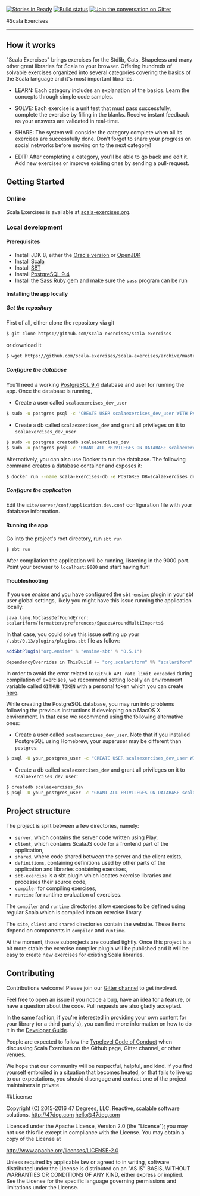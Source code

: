 [![Stories in Ready](https://badge.waffle.io/47deg/scala-exercises.png?label=ready&title=Ready)](https://waffle.io/47deg/scala-exercises)
[![Build status](https://img.shields.io/travis/scala-exercises/scala-exercises.svg)](https://travis-ci.org/scala-exercises/scala-exercises)
[![Join the conversation on Gitter](https://img.shields.io/gitter/room/47deg/scala-exercises.svg)](https://gitter.im/scala-exercises/scala-exercises)

#Scala Exercises

------------------------

## How it works

"Scala Exercises" brings exercises for the Stdlib, Cats, Shapeless and many other great libraries for Scala to your browser. Offering hundreds of solvable exercises organized into several categories covering the basics of the Scala language and it's most important libraries.

- LEARN: Each category includes an explanation of the basics. Learn the concepts through simple code samples.

- SOLVE: Each exercise is a unit test that must pass successfully, complete the exercise by filling in the blanks. Receive instant feedback as your answers are validated in real-time.

- SHARE: The system will consider the category complete when all its exercises are successfully done. Don't forget to share your progress on social networks before moving on to the next category!

- EDIT: After completing a category, you'll be able to go back and edit it. Add new exercises or improve existing ones by sending a pull-request.


## Getting Started

### Online

Scala Exercises is available at [scala-exercises.org](https://scala-exercises.org). 

### Local development

#### Prerequisites

- Install JDK 8, either the [Oracle version](http://www.oracle.com/technetwork/java/javase/downloads/jdk8-downloads-2133151.html) or [OpenJDK](http://openjdk.java.net/projects/jdk8/)
- Install [Scala](http://scala-lang.org/download/)
- Install [SBT](http://www.scala-sbt.org/download.html)
- Install [PostgreSQL 9.4](http://www.postgresql.org/download/)
- Install the [Sass Ruby gem](http://sass-lang.com/install) and make sure the `sass` program can be run

#### Installing the app locally

##### Get the repository
First of all, either clone the repository via git

```sh
$ git clone https://github.com/scala-exercises/scala-exercises
```

or download it

```sh
$ wget https://github.com/scala-exercises/scala-exercises/archive/master.zip
```
##### Configure the database

You'll need a working [PostgreSQL 9.4](http://www.postgresql.org/download/) database and user for running the app. Once the database is running,

- Create a user called `scalaexercises_dev_user`

```sh
$ sudo -u postgres psql -c "CREATE USER scalaexercises_dev_user WITH PASSWORD 'a_password';"
```

- Create a db called `scalaexercises_dev` and grant all privileges on it to `scalaexercises_dev_user`

```sh
$ sudo -u postgres createdb scalaexercises_dev
$ sudo -u postgres psql -c "GRANT ALL PRIVILEGES ON DATABASE scalaexercises_dev TO scalaexercises_dev_user;"
```

Alternatively, you can also use Docker to run the database. The following command creates a database container and exposes it:

```sh
$ docker run --name scala-exercises-db -e POSTGRES_DB=scalaexercises_dev -e POSTGRES_PASSWORD=scalaexercises_pass -e POSTGRES_USER=scalaexercises_dev_user -p 5432:5432 -d postgres:9.4
```

##### Configure the application

Edit the `site/server/conf/application.dev.conf` configuration file with your database information.

#### Running the app

Go into the project's root directory, run `sbt run`

```sh
$ sbt run
```

After compilation the application will be running, listening in the 9000 port. Point your browser
to `localhost:9000` and start having fun!

#### Troubleshooting

If you use *ensime* and you have configured the `sbt-ensime` plugin in your sbt user
global settings, likely you might have this issue running the application locally:

```java.lang.NoClassDefFoundError: scalariform/formatter/preferences/SpacesAroundMultiImports$```

In that case, you could solve this issue setting up your `/.sbt/0.13/plugins/plugins.sbt` file
as follow:

```scala
addSbtPlugin("org.ensime" % "ensime-sbt" % "0.5.1")

dependencyOverrides in ThisBuild += "org.scalariform" %% "scalariform" % "0.1.8"
```

In order to avoid the error related to `Github API rate limit exceeded` during compilation of exercises, we recommend setting locally an environment variable called `GITHUB_TOKEN` with a personal token which you can create [here](https://github.com/settings/tokens/new).

While creating the PostgreSQL database, you may run into problems following the previous instructions if developing on a MacOS X environment. In that case we recommend using the following alternative ones:

- Create a user called `scalaexercises_dev_user`. Note that if you installed PostgreSQL using Homebrew, your superuser may be different than `postgres`:

```sh
$ psql -U your_postgres_user -c "CREATE USER scalaexercises_dev_user WITH PASSWORD 'a_password';"
```

- Create a db called `scalaexercises_dev` and grant all privileges on it to `scalaexercises_dev_user`:

```sh
$ createdb scalaexercises_dev
$ psql -U your_postgres_user -c "GRANT ALL PRIVILEGES ON DATABASE scalaexercises_dev TO scalaexercises_dev_user;"
```

## Project structure

The project is split between a few directories, namely:
- `server`, which contains the server code written using Play,
- `client`, which contains ScalaJS code for a frontend part of the application,
- `shared`, where code shared between the server and the client exists,
- `definitions`, containing definitions used by other parts of the application and libraries containing exercises,
- `sbt-exercise` is a sbt plugin which locates exercise libraries and processes their source code,
- `compiler` for compiling exercises,
- `runtime` for runtime evaluation of exercises.

The `compiler` and `runtime` directories allow exercises to be defined using 
regular Scala which is compiled into an exercise library.

The `site`, `client` and `shared` directories contain the website. These items depend on components in `compiler` and `runtime`.

At the moment, those subprojects are coupled tightly. Once this project
is a bit more stable the exercise compiler plugin will be published and it will
be easy to create new exercises for existing Scala libraries.

## Contributing

Contributions welcome! Please join our [Gitter channel](https://gitter.im/scala-exercises/scala-exercises)
to get involved.

Feel free to open an issue if you notice a bug, have an idea for a
feature, or have a question about the code. Pull requests are also
gladly accepted. 

In the same fashion, if you're interested in providing your own content
for your library (or a third-party's), you can find more information
on how to do it in the [Developer Guide](DEV_GUIDE.md).

People are expected to follow the
[Typelevel Code of Conduct](http://typelevel.org/conduct.html) when
discussing Scala Exercises on the Github page, Gitter channel, or other
venues.

We hope that our community will be respectful, helpful, and kind. If
you find yourself embroiled in a situation that becomes heated, or
that fails to live up to our expectations, you should disengage and
contact one of the project maintainers in private. 

##License

Copyright (C) 2015-2016 47 Degrees, LLC.
Reactive, scalable software solutions.
http://47deg.com
hello@47deg.com

Licensed under the Apache License, Version 2.0 (the "License");
you may not use this file except in compliance with the License.
You may obtain a copy of the License at

http://www.apache.org/licenses/LICENSE-2.0

Unless required by applicable law or agreed to in writing, software
distributed under the License is distributed on an "AS IS" BASIS,
WITHOUT WARRANTIES OR CONDITIONS OF ANY KIND, either express or implied.
See the License for the specific language governing permissions and
limitations under the License.
